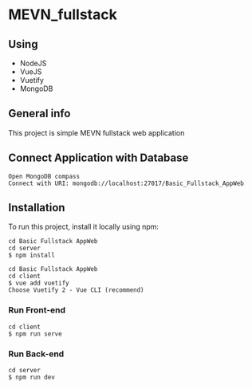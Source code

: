 # MEVN_fullstack
## Using
* NodeJS
* VueJS
* Vuetify
* MongoDB

## General info
This project is simple MEVN fullstack web application

## Connect Application with Database
```
Open MongoDB compass
Connect with URI: mongodb://localhost:27017/Basic_Fullstack_AppWeb
```

## Installation
To run this project, install it locally using npm:
```
cd Basic Fullstack AppWeb
cd server
$ npm install
```
```
cd Basic Fullstack AppWeb
cd client
$ vue add vuetify 
Choose Vuetify 2 - Vue CLI (recommend)
```
### Run Front-end
```
cd client
$ npm run serve
```
### Run Back-end
```
cd server
$ npm run dev
```
